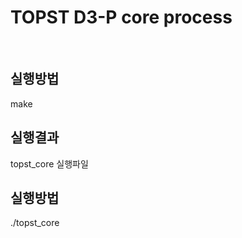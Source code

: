 # TOPST D3-P core process <br />
<br>

## 실행방법
make <br>

## 실행결과 
topst_core 실행파일 <br>

## 실행방법 
./topst_core



